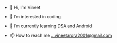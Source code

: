 - 👋 Hi, I’m Vineet
- 👀 I’m interested in coding 
- 🌱 I’m currently learning DSA and Android

- 📫 How to reach me ...vineetarora2001@gmail.com 


